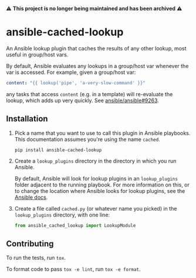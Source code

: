 :warning: **This project is no longer being maintained and has been archived** :warning:

# ansible-cached-lookup

An Ansible lookup plugin that caches the results of any other lookup, most
useful in group/host vars.

By default, Ansible evaluates any lookups in a group/host var whenever the var
is accessed. For example, given a group/host var:

```yaml
content: "{{ lookup('pipe', 'a-very-slow-command' }}"
```

any tasks that access `content` (e.g. in a template) will re-evaluate the
lookup, which adds up very quickly. See
[ansible/ansible#9263](https://github.com/ansible/ansible/issues/9623).

## Installation

1. Pick a name that you want to use to call this plugin in Ansible playbooks.
   This documentation assumes you're using the name `cached`.

   ```
   pip install ansible-cached-lookup
   ```

2. Create a `lookup_plugins` directory in the directory in which you run Ansible.

   By default, Ansible will look for lookup plugins in an `lookup_plugins` folder
   adjacent to the running playbook. For more information on this, or to change
   the location where Ansible looks for lookup plugins, see the [Ansible
   docs](https://docs.ansible.com/ansible/dev_guide/developing_plugins.html#distributing-plugins).

3. Create a file called `cached.py` (or whatever name you picked) in the
   `lookup_plugins` directory, with one line:

   ```py
   from ansible_cached_lookup import LookupModule
   ```

## Contributing

To run the tests, run `tox`.

To format code to pass `tox -e lint`, run `tox -e format`.
